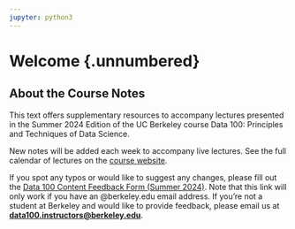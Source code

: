 ```yaml
---
jupyter: python3
---
```


# Welcome {.unnumbered}

## About the Course Notes

This text offers supplementary resources to accompany lectures presented in the Summer 2024 Edition of the UC Berkeley course Data 100: Principles and Techniques of Data Science. 

New notes will be added each week to accompany live lectures. See the full calendar of lectures on the [course website](https://ds100.org/su24/). 

If you spot any typos or would like to suggest any changes, please fill out the [Data 100 Content Feedback Form (Summer 2024)](https://docs.google.com/forms/d/e/1FAIpQLSfDrb4YsIkKHMU6uVlO0zxbAbt5TRylpdmOLetfxxE6t-lI0w/viewform?usp=sf_link). Note that this link will only work if you have an @berkeley.edu email address. If you’re not a student at Berkeley and would like to provide feedback, please email us at **data100.instructors@berkeley.edu**.
